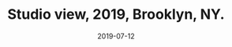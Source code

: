 ---
layout: allpaintingdetail
title:  Studio view, 2019, Brooklyn, NY. 
date:   2019-07-12
image: Taeyoon_Choi_Figures_JS_201907_taeyoonstudiovisit_31.jpg
meta: Photo by Joe Swide
orientation: horizontal
alt-text: "Studio view of work in progress paintings. Cartoon figures in unfinished paintings."
order:
---